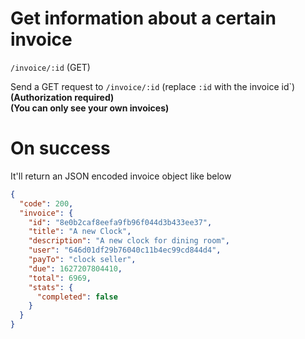 # Get information about a certain invoice
`/invoice/:id` (GET)  
  
  
Send a GET request to `/invoice/:id` (replace `:id` with the invoice id`)  
**(Authorization required)**  
**(You can only see your own invoices)**  
  
  
# On success
  
It'll return an JSON encoded invoice object like below  

```json
{
  "code": 200,
  "invoice": {
    "id": "8e0b2caf8eefa9fb96f044d3b433ee37",
    "title": "A new Clock",
    "description": "A new clock for dining room",
    "user": "646d01df29b76040c11b4ec99cd844d4",
    "payTo": "clock seller",
    "due": 1627207804410,
    "total": 6969,
    "stats": {
      "completed": false
    }
  }
}
```